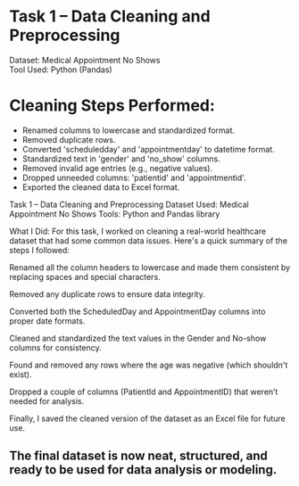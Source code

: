 # Task 1 – Data Cleaning and Preprocessing

Dataset: Medical Appointment No Shows  
Tool Used: Python (Pandas)

# Cleaning Steps Performed:
- Renamed columns to lowercase and standardized format.
- Removed duplicate rows.
- Converted 'scheduledday' and 'appointmentday' to datetime format.
- Standardized text in 'gender' and 'no_show' columns.
- Removed invalid age entries (e.g., negative values).
- Dropped unneeded columns: 'patientid' and 'appointmentid'.
- Exported the cleaned data to Excel format.


Task 1 – Data Cleaning and Preprocessing
Dataset Used: Medical Appointment No Shows
Tools: Python and Pandas library

 What I Did:
For this task, I worked on cleaning a real-world healthcare dataset that had some common data issues. Here's a quick summary of the steps I followed:

Renamed all the column headers to lowercase and made them consistent by replacing spaces and special characters.

Removed any duplicate rows to ensure data integrity.

Converted both the ScheduledDay and AppointmentDay columns into proper date formats.

Cleaned and standardized the text values in the Gender and No-show columns for consistency.

Found and removed any rows where the age was negative (which shouldn't exist).

Dropped a couple of columns (PatientId and AppointmentID) that weren’t needed for analysis.

Finally, I saved the cleaned version of the dataset as an Excel file for future use.

## The final dataset is now neat, structured, and ready to be used for data analysis or modeling.

